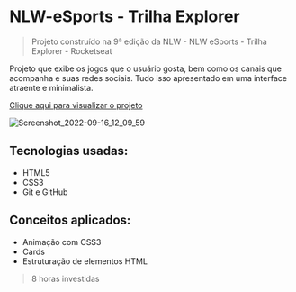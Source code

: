 # NLW-eSports - Trilha Explorer
> Projeto construído na 9ª edição da NLW - NLW eSports - Trilha Explorer - Rocketseat 

<p>Projeto que exibe os  jogos que o usuário gosta, bem como os canais que acompanha e suas redes sociais. Tudo isso apresentado em uma interface atraente e minimalista.</p>

<a target="_blank" href="https://helenaoliveira366.github.io/NLW-eSports-Rocketseat/">Clique aqui para visualizar o projeto</a>

![Screenshot_2022-09-16_12_09_59](https://user-images.githubusercontent.com/82525471/190673006-965faebc-43cc-4959-92fb-d15e423d58da.png)

## Tecnologias usadas:
- HTML5
- CSS3
- Git e GitHub

## Conceitos aplicados:
- Animação com CSS3
- Cards
- Estruturação de elementos HTML

> 8 horas investidas

